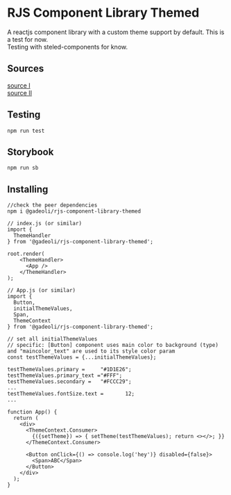 # RJS Component Library Themed

A reactjs component library with a custom theme support by default. This is a test for now.  
Testing with steled-components for know.  


## Sources
[source I](https://dev.to/alexeagleson/how-to-create-and-publish-a-react-component-library-2oe)  
[source II](https://dev.to/siddharthvenkatesh/component-library-setup-with-react-typescript-and-rollup-onj)

## Testing

```
npm run test
```

## Storybook

```
npm run sb
```

## Installing

```
//check the peer dependencies
npm i @gadeoli/rjs-component-library-themed
```

```
// index.js (or similar)
import { 
  ThemeHandler
} from '@gadeoli/rjs-component-library-themed';

root.render(
    <ThemeHandler>
      <App />
    </ThemeHandler>
);
```

```
// App.js (or similar)
import { 
  Button,
  initialThemeValues,
  Span,
  ThemeContext
} from '@gadeoli/rjs-component-library-themed';

// set all initialThemeValues
// specific: [Button] component uses main color to background (type) and "maincolor_text" are used to its style color param 
const testThemeValues = {...initialThemeValues};

testThemeValues.primary =     "#1D1E26";
testThemeValues.primary_text ="#FFF"; 
testThemeValues.secondary =   "#FCCC29";
...
testThemeValues.fontSize.text =       12;
...

function App() {
  return (
    <div>
      <ThemeContext.Consumer>
        {({setTheme}) => { setTheme(testThemeValues); return <></>; }}
      </ThemeContext.Consumer>

      <Button onClick={() => console.log('hey')} disabled={false}>
        <Span>ABC</Span>
      </Button> 
    </div>
  );
}
```